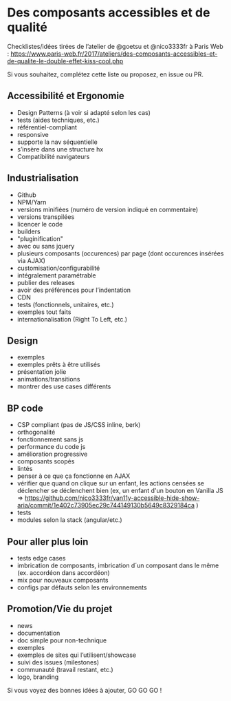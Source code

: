 # Des composants accessibles et de qualité

Checklistes/idées tirées de l’atelier de @goetsu et @nico3333fr à Paris Web : https://www.paris-web.fr/2017/ateliers/des-composants-accessibles-et-de-qualite-le-double-effet-kiss-cool.php

Si vous souhaitez, complétez cette liste ou proposez, en issue ou PR.

## Accessibilité et Ergonomie 

- Design Patterns (à voir si adapté selon les cas)
- tests (aides techniques, etc.)
- référentiel-compliant
- responsive
- supporte la nav séquentielle
- s’insère dans une structure hx
- Compatibilité navigateurs

## Industrialisation 

- Github
- NPM/Yarn
- versions minifiées (numéro de version indiqué en commentaire)
- versions transpilées
- licencer le code
- builders
- "pluginification"
- avec ou sans jquery
- plusieurs composants (occurences) par page (dont occurences insérées via AJAX)
- customisation/configurabilité
- intégralement paramétrable
- publier des releases
- avoir des préférences pour l’indentation
- CDN
- tests (fonctionnels, unitaires, etc.) 
- exemples tout faits
- internationalisation (Right To Left, etc.)


## Design 

- exemples
- exemples prêts à être utilisés
- présentation jolie
- animations/transitions
- montrer des use cases différents


## BP code 
- CSP compliant (pas de JS/CSS inline, berk)
- orthogonalité
- fonctionnement sans js
- performance du code js
- amélioration progressive
- composants scopés
- lintés
- penser à ce que ça fonctionne en AJAX
- vérifier que quand on clique sur un enfant, les actions censées se déclencher se déclenchent bien (ex, un enfant d'un bouton en Vanilla JS => https://github.com/nico3333fr/van11y-accessible-hide-show-aria/commit/1e402c73905ec29c744149130b5649c8329184ca )
- tests
- modules selon la stack (angular/etc.)


## Pour aller plus loin 

- tests edge cases 
- imbrication de composants, imbrication d´un composant dans le même (ex. accordéon dans accordéon)
- mix pour nouveaux composants
- configs par défauts selon les environnements

## Promotion/Vie du projet

- news
- documentation
- doc simple pour non-technique
- exemples
- exemples de sites qui l’utilisent/showcase
- suivi des issues (milestones)
- communauté (travail restant, etc.)
- logo, branding

Si vous voyez des bonnes idées à ajouter, GO GO GO !
